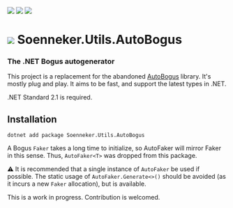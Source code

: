 ﻿[![](https://img.shields.io/nuget/v/soenneker.utils.autobogus.svg?style=for-the-badge)](https://www.nuget.org/packages/soenneker.utils.autobogus/)
[![](https://img.shields.io/github/actions/workflow/status/soenneker/soenneker.utils.autobogus/publish-package.yml?style=for-the-badge)](https://github.com/soenneker/soenneker.utils.autobogus/actions/workflows/publish-package.yml)
[![](https://img.shields.io/nuget/dt/soenneker.utils.autobogus.svg?style=for-the-badge)](https://www.nuget.org/packages/soenneker.utils.autobogus/)

# ![](https://user-images.githubusercontent.com/4441470/224455560-91ed3ee7-f510-4041-a8d2-3fc093025112.png) Soenneker.Utils.AutoBogus
### The .NET Bogus autogenerator 

This project is a replacement for the abandoned [AutoBogus](https://github.com/nickdodd79/AutoBogus) library. It's mostly plug and play. It aims to be fast, and support the latest types in .NET.

.NET Standard 2.1 is required. 

## Installation

```
dotnet add package Soenneker.Utils.AutoBogus
```

A Bogus `Faker` takes a long time to initialize, so AutoFaker will mirror Faker in this sense. Thus, `AutoFaker<T>` was dropped from this package.

⚠️ It is recommended that a single instance of `AutoFaker` be used if possible. The static usage of `AutoFaker.Generate<>()` should be avoided (as it incurs a new `Faker` allocation), but is available. 

This is a work in progress. Contribution is welcomed.